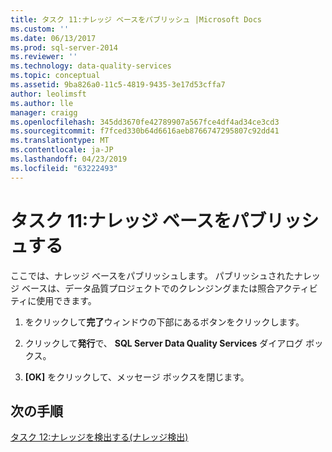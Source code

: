 ```yaml
---
title: タスク 11:ナレッジ ベースをパブリッシュ |Microsoft Docs
ms.custom: ''
ms.date: 06/13/2017
ms.prod: sql-server-2014
ms.reviewer: ''
ms.technology: data-quality-services
ms.topic: conceptual
ms.assetid: 9ba826a0-11c5-4819-9435-3e17d53cffa7
author: leolimsft
ms.author: lle
manager: craigg
ms.openlocfilehash: 345dd3670fe42789907a567fce4df4ad34ce3cd3
ms.sourcegitcommit: f7fced330b64d6616aeb8766747295807c92dd41
ms.translationtype: MT
ms.contentlocale: ja-JP
ms.lasthandoff: 04/23/2019
ms.locfileid: "63222493"
---
```

# <a name="task-11-publishing-the-knowledge-base"></a>タスク 11:ナレッジ ベースをパブリッシュする
  ここでは、ナレッジ ベースをパブリッシュします。 パブリッシュされたナレッジ ベースは、データ品質プロジェクトでのクレンジングまたは照合アクティビティに使用できます。  
  
1.  をクリックして**完了**ウィンドウの下部にあるボタンをクリックします。  
  
2.  クリックして**発行**で、 **SQL Server Data Quality Services**  ダイアログ ボックス。  
  
3.  **[OK]** をクリックして、メッセージ ボックスを閉じます。  
  
## <a name="next-step"></a>次の手順  
 [タスク 12:ナレッジを検出する&#40;ナレッジ検出&#41;](../../2014/tutorials/task-12-discovering-knowledge-knowledge-discovery.md)  
  
  
